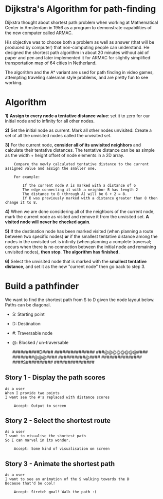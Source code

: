 Dijkstra's Algorithm for path-finding
======================================

Dijkstra thought about shortest path problem when working at Mathematical Center in Amsterdam in 1956 as a program to demonstrate capabilities of the new computer called ARMAC.

His objective was to choose both a problem as well as answer (that will be produced by computer) that non-computing people can understand. He designed the shortest path algorithm in about 20 minutes without aid of paper and pen and later implemented it for ARMAC for slightly simplified transportation map of 64 cities in Netherland.

The algorithm and the A* variant are used for path finding in video games, attempting traveling salesman style problems, and are pretty fun to see working.

Algorithm
==========

**1)** **Assign to every node a tentative distance value**: set it to zero for our initial node and to infinity for all other nodes.

**2)** Set the initial node as current. Mark all other nodes unvisited. Create a set of all the unvisited nodes called the unvisited set.

**3)** For the current node, **consider all of its unvisited neighbors** and calculate their tentative distances.  The tentative distance can be as simple as the width + height offset of node elements in a 2D array.

        Compare the newly calculated tentative distance to the current assigned value and assign the smaller one.

        For example:

            If the current node A is marked with a distance of 6
            The edge connecting it with a neighbor B has length 2
            The distance to B (through A) will be 6 + 2 = 8.
            If B was previously marked with a distance greater than 8 then change it to 8.


**4)** When we are done considering all of the neighbors of the current node, mark the current node as visited and remove it from the unvisited set. **A visited node will never be checked again**.

**5)** If the destination node has been marked visited (when planning a route between two specific nodes) **or** if the smallest tentative distance among the nodes in the unvisited set is infinity (when planning a complete traversal; occurs when there is no connection between the initial node and remaining unvisited nodes), **then stop**. **The algorithm has finished.**

**6)** Select the unvisited node that is marked with the **smallest tentative distance**, and set it as the new "current node" then go back to step 3.


Build a pathfinder
===================

We want to find the shortest path from S to D given the node layout below.
Paths can be diagonal.

* S: Starting point
* D: Destination
* \#: Traversable node
* @: Blocked / un-traversable


    ##########D####
    ###############
    ###@@@@@@@@####
    ########@@@####
    ##########@####
    ###############
    ####S##########
    ###############


## Story 1 - Display the path scores

    As a user
    When I provide two points
    I want see the #'s replaced with distance scores

        Accept: Output to screen

## Story 2 - Select the shortest route

    As a user
    I want to visualise the shortest path
    So I can marvel in its wonder.

        Accept: Some kind of visualisation on screen

## Story 3 - Animate the shortest path

    As a user
    I want to see an animation of the S walking towards the D
    Because that'd be cool!

        Accept: Stretch goal! Walk the path :)
